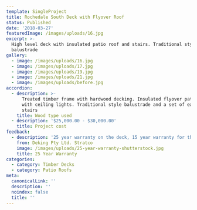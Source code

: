 ```yaml
---
template: SingleProject
title: Rochedale South Deck with Flyover Roof
status: Published
date: '2018-03-27'
featuredImage: /images/uploads/16.jpg
excerpt: >-
  High level deck with insulated patio roof and stairs. Traditional style
  balustrade
gallery:
  - image: /images/uploads/16.jpg
  - image: /images/uploads/17.jpg
  - image: /images/uploads/19.jpg
  - image: /images/uploads/21.jpg
  - image: /images/uploads/before.jpg
accordion:
  - description: >-
      Treated timber frame with hardwood decking. Insulated flyover patio roof
      with ceiling lights. Traditional style balustrade and a set of external
      stairs
    title: Wood type used
  - description: '$25,000.00 - $30,000.00'
    title: Project cost
feedback:
  - description: '25 year warranty on the deck, 15 year warranty for the patio roof'
    from: Deking Pty Ltd. Stratco
    image: /images/uploads/25-year-warranty-shutterstock.jpg
    title: 25 Year Warranty
categories:
  - category: Timber Decks
  - category: Patio Roofs
meta:
  canonicalLink: ''
  description: ''
  noindex: false
  title: ''
---
```


